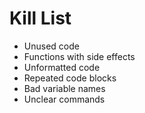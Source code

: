 Kill List
=========
* Unused code
* Functions with side effects
* Unformatted code
* Repeated code blocks
* Bad variable names
* Unclear commands
